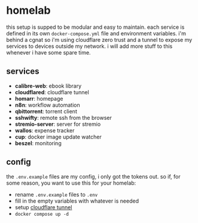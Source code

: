 # homelab

this setup is supped to be modular and easy to maintain. each service is defined in its own `docker-compose.yml` file and environment variables. i'm behind a cgnat so i'm using cloudflare zero trust and a tunnel to expose my services to devices outside my network.
i will add more stuff to this whenever i have some spare time.

## services

- **calibre-web**: ebook library
- **cloudflared**: cloudflare tunnel
- **homarr**: homepage
- **n8n**: workflow automation
- **qbittorrent**: torrent client
- **sshwifty**: remote ssh from the browser
- **stremio-server**: server for stremio
- **wallos**: expense tracker
- **cup**: docker image update watcher
- **beszel**: monitoring

## config

the `.env.example` files are my config, i only got the tokens out. so if, for some reason, you want to use this for your homelab:

- rename `.env.example` files to `.env`
- fill in the empty variables with whatever is needed
- setup [cloudflare tunnel](https://developers.cloudflare.com/cloudflare-one/connections/connect-networks/)
- `docker compose up -d`
